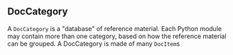 ## DocCategory

A `DocCategory` is a "database" of reference material.
Each Python module may contain more than one category,
based on how the reference material can be grouped. A
DocCategory is made of many `DocItem`s
